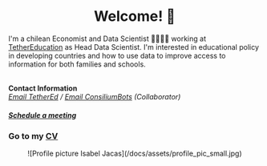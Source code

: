 # <center> Welcome! 👋 </center>
I'm a chilean Economist and Data Scientist 👩‍💻🇨🇱 working at [TetherEducation](https://www.tether.education/) as Head Data Scientist. I'm interested in educational policy in developing countries and how to use data to improve access to information for both families and schools.  <br>
<br>

<b>Contact Information</b> <br>
<i> [Email TetherEd](mailto:isa@tether.education) / [Email ConsiliumBots](mailto:isa@consiliumbots.com) (Collaborator) </i> <br>
##### <i> [Schedule a meeting](https://calendly.com/isajacas) </i> <br>

### Go to my [CV](https://isajacas.github.io/cv/)

<center> ![Profile picture Isabel Jacas](/docs/assets/profile_pic_small.jpg) </center>
